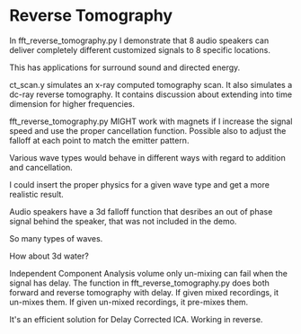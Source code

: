 # Reverse Tomography


In fft_reverse_tomography.py I demonstrate that 8 audio speakers can deliver completely different customized signals to 8 specific locations.

This has applications for surround sound and directed energy.

ct_scan.y simulates an x-ray computed tomography scan. It also simulates a dc-ray reverse tomography. It contains discussion about extending into time dimension for higher frequencies.

fft_reverse_tomography.py MIGHT work with magnets if I increase the signal speed and use the proper cancellation function.
Possible also to adjust the falloff at each point to match the emitter pattern.

Various wave types would behave in different ways with regard to addition and cancellation.

I could insert the proper physics for a given wave type and get a more realistic result.

Audio speakers have a 3d falloff function that desribes an out of phase signal behind the speaker, that was not included in the demo.

So many types of waves.

How about 3d water?

Independent Component Analysis volume only un-mixing can fail when the signal has delay.
The function in fft_reverse_tomography.py does both forward and reverse tomography with delay.
If given mixed recordings, it un-mixes them. If given un-mixed recordings, it pre-mixes them.

It's an efficient solution for Delay Corrected ICA. Working in reverse.

